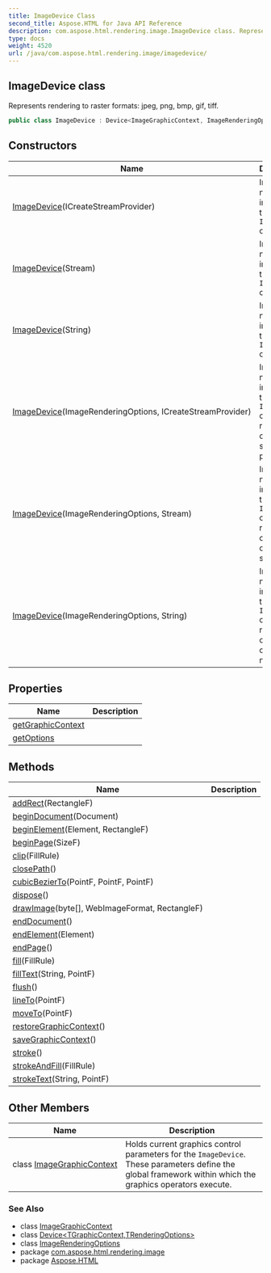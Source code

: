 ```yaml
---
title: ImageDevice Class
second_title: Aspose.HTML for Java API Reference
description: com.aspose.html.rendering.image.ImageDevice class. Represents rendering to raster formats jpeg png bmp gif tiff
type: docs
weight: 4520
url: /java/com.aspose.html.rendering.image/imagedevice/
---
```

## ImageDevice class

Represents rendering to raster formats: jpeg, png, bmp, gif, tiff.

```java
public class ImageDevice : Device<ImageGraphicContext, ImageRenderingOptions>
```

## Constructors

| Name | Description |
| --- | --- |
| [ImageDevice](imagedevice/#constructor)(ICreateStreamProvider) | Initializes a new instance of the `ImageDevice` class. |
| [ImageDevice](imagedevice/#constructor_4)(Stream) | Initializes a new instance of the `ImageDevice` class. |
| [ImageDevice](imagedevice/#constructor_5)(String) | Initializes a new instance of the `ImageDevice` class. |
| [ImageDevice](imagedevice/#constructor_1)(ImageRenderingOptions, ICreateStreamProvider) | Initializes a new instance of the `ImageDevice` class by rendering options and stream provider. |
| [ImageDevice](imagedevice/#constructor_2)(ImageRenderingOptions, Stream) | Initializes a new instance of the `ImageDevice` class by rendering options and output stream. |
| [ImageDevice](imagedevice/#constructor_3)(ImageRenderingOptions, String) | Initializes a new instance of the `ImageDevice` class by rendering options and output file name. |

## Properties

| Name | Description |
| --- | --- |
| [getGraphicContext](../../com.aspose.html.rendering/device-2/graphiccontext/)  |
| [getOptions](../../com.aspose.html.rendering/device-2/options/)  |

## Methods

| Name | Description |
| --- | --- |
| [addRect](../../com.aspose.html.rendering/device-2/addrect/)(RectangleF) |  |
| [beginDocument](../../com.aspose.html.rendering/device-2/begindocument/)(Document) |  |
| [beginElement](../../com.aspose.html.rendering/device-2/beginelement/)(Element, RectangleF) |  |
| [beginPage](../../com.aspose.html.rendering/device-2/beginpage/)(SizeF) |  |
| [clip](../../com.aspose.html.rendering/device-2/clip/)(FillRule) |  |
| [closePath](../../com.aspose.html.rendering/device-2/closepath/)() |  |
| [cubicBezierTo](../../com.aspose.html.rendering/device-2/cubicbezierto/)(PointF, PointF, PointF) |  |
| [dispose](../../com.aspose.html.rendering/device-2/dispose/)() |  |
| [drawImage](../../com.aspose.html.rendering/device-2/drawimage/)(byte[], WebImageFormat, RectangleF) |  |
| [endDocument](../../com.aspose.html.rendering/device-2/enddocument/)() |  |
| [endElement](../../com.aspose.html.rendering/device-2/endelement/)(Element) |  |
| [endPage](../../com.aspose.html.rendering/device-2/endpage/)() |  |
| [fill](../../com.aspose.html.rendering/device-2/fill/)(FillRule) |  |
| [fillText](../../com.aspose.html.rendering/device-2/filltext/)(String, PointF) |  |
| [flush](../../com.aspose.html.rendering/device-2/flush/)() |  |
| [lineTo](../../com.aspose.html.rendering/device-2/lineto/)(PointF) |  |
| [moveTo](../../com.aspose.html.rendering/device-2/moveto/)(PointF) |  |
| [restoreGraphicContext](../../com.aspose.html.rendering/device-2/restoregraphiccontext/)() |  |
| [saveGraphicContext](../../com.aspose.html.rendering/device-2/savegraphiccontext/)() |  |
| [stroke](../../com.aspose.html.rendering/device-2/stroke/)() |  |
| [strokeAndFill](../../com.aspose.html.rendering/device-2/strokeandfill/)(FillRule) |  |
| [strokeText](../../com.aspose.html.rendering/device-2/stroketext/)(String, PointF) |  |

## Other Members

| Name | Description |
| --- | --- |
| class [ImageGraphicContext](../../com.aspose.html.rendering.image/imagedevice.imagegraphiccontext) | Holds current graphics control parameters for the `ImageDevice`. These parameters define the global framework within which the graphics operators execute. |

### See Also

* class [ImageGraphicContext](../imagedevice.imagegraphiccontext/)
* class [Device&lt;TGraphicContext,TRenderingOptions&gt;](../../com.aspose.html.rendering/device-2/)
* class [ImageRenderingOptions](../imagerenderingoptions/)
* package [com.aspose.html.rendering.image](../../com.aspose.html.rendering.image/)
* package [Aspose.HTML](../../)
